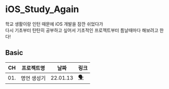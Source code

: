 # iOS_Study_Again
학교 생활이랑 인턴 때문에 iOS 개발을 잠깐 쉬었다가   
다시 기초부터 탄탄히 공부하고 싶어서 기초적인 프로젝트부터 틈날때마다 해보려고 한다!

## Basic
|CH|프로젝트명|날짜|링크|
|---|---|---|---|
|01.|명언 생성기|22.01.13|[🗣](Docs/Basic/CH01.md)|